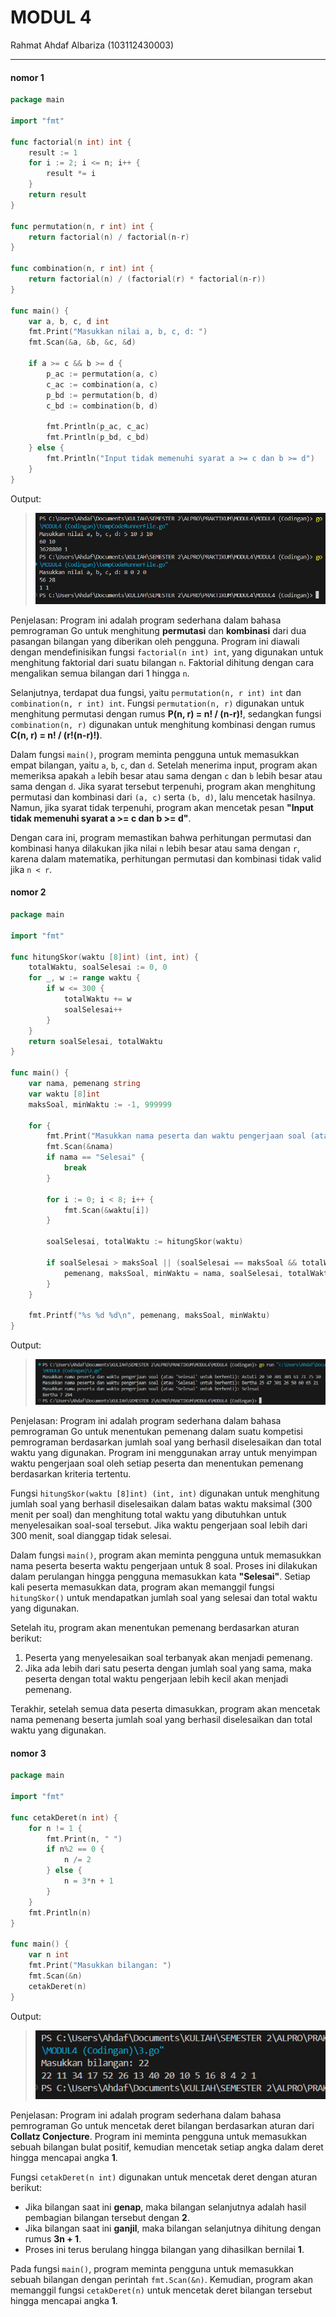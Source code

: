 # MODUL 4

Rahmat Ahdaf Albariza (103112430003)
___
#### **nomor 1**
```go
package main

import "fmt"

func factorial(n int) int {
	result := 1
	for i := 2; i <= n; i++ {
		result *= i
	}
	return result
}

func permutation(n, r int) int {
	return factorial(n) / factorial(n-r)
}

func combination(n, r int) int {
	return factorial(n) / (factorial(r) * factorial(n-r))
}

func main() {
	var a, b, c, d int
	fmt.Print("Masukkan nilai a, b, c, d: ")
	fmt.Scan(&a, &b, &c, &d)

	if a >= c && b >= d {
		p_ac := permutation(a, c)
		c_ac := combination(a, c)
		p_bd := permutation(b, d)
		c_bd := combination(b, d)

		fmt.Println(p_ac, c_ac)
		fmt.Println(p_bd, c_bd)
	} else {
		fmt.Println("Input tidak memenuhi syarat a >= c dan b >= d")
	}
}
```
Output:

>![](output/1.PNG)

Penjelasan:
Program ini adalah program sederhana dalam bahasa pemrograman Go untuk menghitung **permutasi** dan **kombinasi** dari dua pasangan bilangan yang diberikan oleh pengguna. Program ini diawali dengan mendefinisikan fungsi `factorial(n int) int`, yang digunakan untuk menghitung faktorial dari suatu bilangan `n`. Faktorial dihitung dengan cara mengalikan semua bilangan dari 1 hingga `n`.

Selanjutnya, terdapat dua fungsi, yaitu `permutation(n, r int) int` dan `combination(n, r int) int`. Fungsi `permutation(n, r)` digunakan untuk menghitung permutasi dengan rumus **P(n, r) = n! / (n-r)!**, sedangkan fungsi `combination(n, r)` digunakan untuk menghitung kombinasi dengan rumus **C(n, r) = n! / (r!(n-r)!)**.

Dalam fungsi `main()`, program meminta pengguna untuk memasukkan empat bilangan, yaitu `a`, `b`, `c`, dan `d`. Setelah menerima input, program akan memeriksa apakah `a` lebih besar atau sama dengan `c` dan `b` lebih besar atau sama dengan `d`. Jika syarat tersebut terpenuhi, program akan menghitung permutasi dan kombinasi dari `(a, c)` serta `(b, d)`, lalu mencetak hasilnya. Namun, jika syarat tidak terpenuhi, program akan mencetak pesan **"Input tidak memenuhi syarat a >= c dan b >= d"**.

Dengan cara ini, program memastikan bahwa perhitungan permutasi dan kombinasi hanya dilakukan jika nilai `n` lebih besar atau sama dengan `r`, karena dalam matematika, perhitungan permutasi dan kombinasi tidak valid jika `n < r`.


#### **nomor 2**
```go
package main

import "fmt"

func hitungSkor(waktu [8]int) (int, int) {
	totalWaktu, soalSelesai := 0, 0
	for _, w := range waktu {
		if w <= 300 {
			totalWaktu += w
			soalSelesai++
		}
	}
	return soalSelesai, totalWaktu
}

func main() {
	var nama, pemenang string
	var waktu [8]int
	maksSoal, minWaktu := -1, 999999

	for {
		fmt.Print("Masukkan nama peserta dan waktu pengerjaan soal (atau 'Selesai' untuk berhenti): ")
		fmt.Scan(&nama)
		if nama == "Selesai" {
			break
		}

		for i := 0; i < 8; i++ {
			fmt.Scan(&waktu[i])
		}

		soalSelesai, totalWaktu := hitungSkor(waktu)

		if soalSelesai > maksSoal || (soalSelesai == maksSoal && totalWaktu < minWaktu){
			pemenang, maksSoal, minWaktu = nama, soalSelesai, totalWaktu
		}
	}

	fmt.Printf("%s %d %d\n", pemenang, maksSoal, minWaktu)
}
```
Output:

>![](output/2.PNG)

Penjelasan:
Program ini adalah program sederhana dalam bahasa pemrograman Go untuk menentukan pemenang dalam suatu kompetisi pemrograman berdasarkan jumlah soal yang berhasil diselesaikan dan total waktu yang digunakan. Program ini menggunakan array untuk menyimpan waktu pengerjaan soal oleh setiap peserta dan menentukan pemenang berdasarkan kriteria tertentu.

Fungsi `hitungSkor(waktu [8]int) (int, int)` digunakan untuk menghitung jumlah soal yang berhasil diselesaikan dalam batas waktu maksimal (300 menit per soal) dan menghitung total waktu yang dibutuhkan untuk menyelesaikan soal-soal tersebut. Jika waktu pengerjaan soal lebih dari 300 menit, soal dianggap tidak selesai.

Dalam fungsi `main()`, program akan meminta pengguna untuk memasukkan nama peserta beserta waktu pengerjaan untuk 8 soal. Proses ini dilakukan dalam perulangan hingga pengguna memasukkan kata **"Selesai"**. Setiap kali peserta memasukkan data, program akan memanggil fungsi `hitungSkor()` untuk mendapatkan jumlah soal yang selesai dan total waktu yang digunakan.

Setelah itu, program akan menentukan pemenang berdasarkan aturan berikut:

1. Peserta yang menyelesaikan soal terbanyak akan menjadi pemenang.
2. Jika ada lebih dari satu peserta dengan jumlah soal yang sama, maka peserta dengan total waktu pengerjaan lebih kecil akan menjadi pemenang.

Terakhir, setelah semua data peserta dimasukkan, program akan mencetak nama pemenang beserta jumlah soal yang berhasil diselesaikan dan total waktu yang digunakan.

#### **nomor 3**
```go
package main

import "fmt"

func cetakDeret(n int) {
	for n != 1 {
		fmt.Print(n, " ")
		if n%2 == 0 {
			n /= 2
		} else {
			n = 3*n + 1
		}
	}
	fmt.Println(n)
}

func main() {
	var n int
	fmt.Print("Masukkan bilangan: ")
	fmt.Scan(&n)
	cetakDeret(n)
}
```
Output:

>![](output/3.PNG)

Penjelasan:
Program ini adalah program sederhana dalam bahasa pemrograman Go untuk mencetak deret bilangan berdasarkan aturan dari **Collatz Conjecture**. Program ini meminta pengguna untuk memasukkan sebuah bilangan bulat positif, kemudian mencetak setiap angka dalam deret hingga mencapai angka **1**.

Fungsi `cetakDeret(n int)` digunakan untuk mencetak deret dengan aturan berikut:

- Jika bilangan saat ini **genap**, maka bilangan selanjutnya adalah hasil pembagian bilangan tersebut dengan **2**.
- Jika bilangan saat ini **ganjil**, maka bilangan selanjutnya dihitung dengan rumus **3n + 1**.
- Proses ini terus berulang hingga bilangan yang dihasilkan bernilai **1**.

Pada fungsi `main()`, program meminta pengguna untuk memasukkan sebuah bilangan dengan perintah `fmt.Scan(&n)`. Kemudian, program akan memanggil fungsi `cetakDeret(n)` untuk mencetak deret bilangan tersebut hingga mencapai angka **1**.